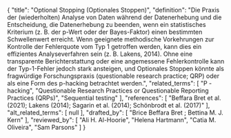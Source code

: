 {
    "title": "Optional Stopping (Optionales Stoppen)",
    "definition": "Die Praxis der (wiederholten) Analyse von Daten während der Datenerhebung und die Entscheidung, die Datenerhebung zu beenden, wenn ein statistisches Kriterium (z. B. der p-Wert oder der Bayes-Faktor) einen bestimmten Schwellenwert erreicht. Wenn geeignete methodische Vorkehrungen zur Kontrolle der Fehlerquote vom Typ 1 getroffen werden, kann dies ein effizientes Analyseverfahren sein (z. B. Lakens, 2014). Ohne eine transparente Berichterstattung oder eine angemessene Fehlerkontrolle kann der Typ-1-Fehler jedoch stark ansteigen, und Optionales Stoppen könnte als fragwürdige Forschungspraxis (questionable research practice; QRP) oder als eine Form des p-hacking betrachtet werden.",
    "related_terms": [
        "P -hacking",
        "Questionable Research Practices or Questionable Reporting Practices (QRPs)",
        "Sequential testing"
    ],
    "references": [
        "Beffara Bret et al. (2021); Lakens (2014); Sagarin et al. (2014); Schönbrodt et al. (2017)"
    ],
    "alt_related_terms": [
        null
    ],
    "drafted_by": [
        "Brice Beffara Bret ; Bettina M. J. Kern"
    ],
    "reviewed_by": [
        "Ali H. Al-Hoorie",
        "Helena Hartmann",
        "Catia M. Oliveira",
        "Sam Parsons"
    ]
}